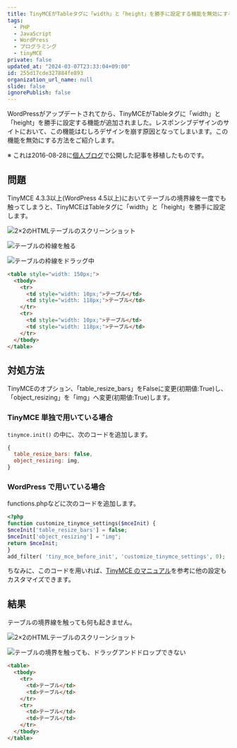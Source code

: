 ```yaml
---
title: TinyMCEがTableタグに「width」と「height」を勝手に設定する機能を無効にする
tags:
  - PHP
  - JavaScript
  - WordPress
  - プログラミング
  - tinyMCE
private: false
updated_at: "2024-03-07T23:33:04+09:00"
id: 255d17cde327884fe893
organization_url_name: null
slide: false
ignorePublish: false
---
```


WordPressがアップデートされてから、TinyMCEがTableタグに「width」と「height」を勝手に設定する機能が追加されました。レスポンシブデザインのサイトにおいて、この機能はむしろデザインを崩す原因となってしまいます。この機能を無効にする方法をご紹介します。

※ これは2016-08-28に[個人ブログ](https://bicstone.me)で公開した記事を移植したものです。

## 問題

TinyMCE 4.3.3以上(WordPress 4.5以上)においてテーブルの境界線を一度でも触ってしまうと、TinyMCEはTableタグに「width」と「height」を勝手に設定します。

![2×2のHTMLテーブルのスクリーンショット](https://qiita-image-store.s3.ap-northeast-1.amazonaws.com/0/684999/081b61b8-7c33-8a6b-94aa-de99e05f201f.png)

![テーブルの枠線を触る](https://qiita-image-store.s3.ap-northeast-1.amazonaws.com/0/684999/d30edd2f-e882-6c8d-67a4-7d4030673c95.png)

![テーブルの枠線をドラッグ中](https://qiita-image-store.s3.ap-northeast-1.amazonaws.com/0/684999/f9966a3c-5302-fd09-4ba8-dca21d7672d8.png)

```html
<table style="width: 150px;">
  <tbody>
    <tr>
      <td style="width: 10px;">テーブル</td>
      <td style="width: 118px;">テーブル</td>
    </tr>
    <tr>
      <td style="width: 10px;">テーブル</td>
      <td style="width: 118px;">テーブル</td>
    </tr>
  </tbody>
</table>
```

## 対処方法

TinyMCEのオプション、「table_resize_bars」をFalseに変更(初期値:True)し、「object_resizing」を「img」へ変更(初期値:True)します。

### TinyMCE 単独で用いている場合

`tinymce.init()` の中に、次のコードを追加します。

```js
{
  table_resize_bars: false,
  object_resizing: img,
}
```

### WordPress で用いている場合

functions.phpなどに次のコードを追加します。

```php
<?php
function customize_tinymce_settings($mceInit) {
$mceInit['table_resize_bars'] = false;
$mceInit['object_resizing'] = "img";
return $mceInit;
}
add_filter( 'tiny_mce_before_init', 'customize_tinymce_settings', 0);
```

ちなみに、このコードを用いれば、[TinyMCE のマニュアル](https://www.tinymce.com/docs/)を参考に他の設定もカスタマイズできます。

## 結果

テーブルの境界線を触っても何も起きません。

![2×2のHTMLテーブルのスクリーンショット](https://qiita-image-store.s3.ap-northeast-1.amazonaws.com/0/684999/081b61b8-7c33-8a6b-94aa-de99e05f201f.png)

![テーブルの境界を触っても、ドラッグアンドドロップできない](https://qiita-image-store.s3.ap-northeast-1.amazonaws.com/0/684999/91ea5c54-61f7-ec9a-ee3a-342273afd801.png)

```html
<table>
  <tbody>
    <tr>
      <td>テーブル</td>
      <td>テーブル</td>
    </tr>
    <tr>
      <td>テーブル</td>
      <td>テーブル</td>
    </tr>
  </tbody>
</table>
```
